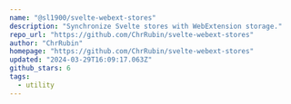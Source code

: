 ```yaml
---
name: "@sl1900/svelte-webext-stores"
description: "Synchronize Svelte stores with WebExtension storage."
repo_url: "https://github.com/ChrRubin/svelte-webext-stores"
author: "ChrRubin"
homepage: "https://github.com/ChrRubin/svelte-webext-stores"
updated: "2024-03-29T16:09:17.063Z"
github_stars: 6
tags: 
  - utility
---
```

